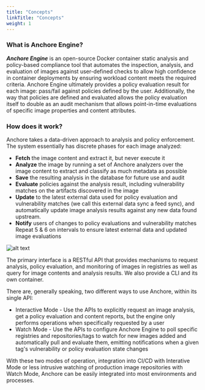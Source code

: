 ```yaml
---
title: "Concepts"
linkTitle: "Concepts"
weight: 1
---
```


### What is Anchore Engine?

**_Anchore Engine_** is an open-source Docker container static analysis and policy-based compliance tool that automates the inspection, analysis, and evaluation of images against user-defined checks to allow high confidence in container deployments by ensuring workload content meets the required criteria. Anchore Engine ultimately provides a policy evaluation result for each image: pass/fail against policies defined by the user. Additionally, the way that policies are defined and evaluated allows the policy evaluation itself to double as an audit mechanism that allows point-in-time evaluations of specific image properties and content attributes.

### How does it work? 

Anchore takes a data-driven approach to analysis and policy enforcement. The system essentially has discrete phases for each image analyzed:

- **Fetch** the image content and extract it, but never execute it
- **Analyze** the image by running a set of Anchore analyzers over the image content to extract and classify as much metadata as possible
- **Save** the resulting analysis in the database for future use and audit
- **Evaluate** policies against the analysis result, including vulnerability matches on the artifacts discovered in the image
- **Update** to the latest external data used for policy evaluation and vulnerability matches (we call this external data sync a feed sync), and automatically update image analysis results against any new data found upstream.
- **Notify** users of changes to policy evaluations and vulnerability matches
Repeat 5 & 6 on intervals to ensure latest external data and updated image evaluations

![alt text](/HowItWorks.png)

The primary interface is a RESTful API that provides mechanisms to request analysis, policy evaluation, and monitoring of images in registries as well as query for image contents and analysis results. We also provide a CLI and its own container.

There are, generally speaking, two different ways to use Anchore, within its single API:

- Interactive Mode - Use the APIs to explicitly request an image analysis, get a policy evaluation and content reports, but the engine only performs operations when specifically requested by a user
- Watch Mode - Use the APIs to configure Anchore Engine to poll specific registries and repositories/tags to watch for new images added and automatically pull and evaluate them, emitting notifications when a given tag's vulnerability or policy evaluation state changes

With these two modes of operation, integration into CI/CD with Interative Mode or less intrusive watching of production image repositories with Watch Mode, Anchore can be easily integrated into most environments and processes.